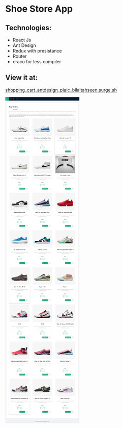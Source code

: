 # Shoe Store App

## Technologies:

- React Js
- Ant Design
- Redux with presistance
- Router
- craco for less compiler

## View it at:

[shopping_cart_antdesign_piaic_bilaltahseen.surge.sh](http://shopping_cart_antdesign_piaic_bilaltahseen.surge.sh)

![Screenshot](images/screen1.png)
